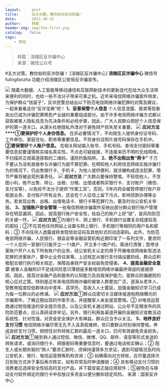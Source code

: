 ```yaml
---
layout:     post
title:      五大对策，教你如何反诈防骗！
date:       2021-10-15
author:     转载
header-img: img/the-first.png
catalog:   false
tags:
    - 其他
---
```


<blockquote><p>转载：涪陵区反诈骗中心<br>
来源：微信公众号</p></blockquote>

#五大对策，教你如何反诈防骗！
[涪陵区反诈骗中心]
**涪陵区反诈骗中心**
微信号fulingfanzha
功能介绍涪陵区公安局反诈骗宣传。

![]({{site.baseurl}}/postimg/Y82ERHRJuDQOQA7sAJzke5sQnPxKAv0z1EkLibmhqJq6tMK85EvdOWwiaa2GiakVtXFY13dsSsrmhQxpGJeI0icu7A.jpeg)
随着大数据、人工智能等移动通信和互联网新技术的更新迭代在给大众生活带来便利的同时，也给一些不法分子带来可乘之机。近年来电信网络诈骗案件频发，为保护群众“钱袋子”，反诈民警总结出以下防范电信网络诈骗犯罪的对策及建议，一起来看看这份“反诈宝典”吧！
**1、妥善保管个人信息**
个人信息泄露、贩卖等现象突出已成为诈骗犯罪黑色产业链的重要组成部分。由于许多电信网络诈骗方式都以获取被害人隐私信息为先决条件和必经步骤，因此，广大人民群众把好个人信息保护的第一道关口，从源头杜绝隐私外泄对于避免财产损失至关重要。
![]({{site.baseurl}}/postimg/nM8NWwbNcthNiabzBW1cibmiaiaxBvdDlVibdEkRNMkd75q2ia8THCBnVDoibj1efw4YOmxpiapkw0fd5XKC8xOYMtCgwg.jpeg)
**应对方法****①要保护好个人身份信息。**
在非必要情况下，不向陌生人提供身份证号码、工作单位、家庭住址、职务等重要信息。不将身份证照片或号码保存在手机中。**②要保管好个人账户信息。**
在相关网站输入账号、手机号码、查询支付密码等重要信息前要谨慎核实域名真实性，不点击可疑链接，不连接来历不明的无线网络，不扫描非正规渠道获取的二维码，谨防钓鱼陷阱。
**2、绝不出租出售“两卡”**
千万不要认为没有直接参与诈骗行为就不算犯罪。在明知他人利用信息网络实施诈骗行为的情况下，仍出售银行卡、手机卡，为他人提供便利，就涉嫌构成违法犯罪，情节严重将被追究刑事责任。
![]({{site.baseurl}}/postimg/nM8NWwbNcthNiabzBW1cibmiaiaxBvdDlVibdP3Z03H3lHqOAbxUtG6SyeXQg1TY2fibEickibUUwJMlRN66fM6WBFOR4w.jpeg)
**应对方法**
广大群众要保持警惕，不轻信他人，不贪图小利，绝不出售、转让、出租、分租、出借或者购买银行卡、支付账户（微信、支付宝等），以免给不法分子提供“作案工具”。否则，5年内将会被暂停银行账户非柜面业务、支付账户所有业务，还会在个人征信上留下污点，影响贷款办理等业务。若发现出售、出租、出借电话卡、银行卡等犯罪行为，要及时向公安机关举报。
**3、加强账户安全管理**
一些电信网络诈骗案件反映出部分群众银行账户管理存在明显漏洞，因此，提高银行账户安全性，给自己的账户上好“锁”，是风险防范的关键一环。
![]({{site.baseurl}}/postimg/nM8NWwbNcthNiabzBW1cibmiaiaxBvdDlVibdRiaibSUR6eT6skUOtNhic5F7SXDy86O8n7uypxfs1WNskD9luthGRpjtg.jpeg)
**应对方法**①为银行卡、网上银行、手机银行设置复杂程度较高的密码；②不在其他任何网站上设置与网上银行、手机银行等相同的用户名和密码；③
不向任何人透露或转发短信验证码及其他形式的动态密码。此外，为防范电信网络诈骗，人民银行、银监会等金融监管机构近期印发了一系列文件，要求同一个人在同一家银行只能开立一个Ⅰ类户，开立多个Ⅰ类户的，需进行清理；暂停涉案账户开户人名下所有账户的业务，经公安机关认定的用于开展电信网络新型违法犯罪的涉案账户，要中止业务往来等。上述规定从银行支付端设置防线，群众应积极配合银行执行相关规定，保障自身财产安全权益免受侵害。
**4、提高金融安全意识**
被害人金融知识不足或风险意识薄弱是多数电信网络诈骗最终得逞的直接原因，因此，提高对金融产品和服务的认知能力及自我保护能力，是群众防骗避损的核心应对之策。特别是近年来电信网络诈骗的被害人群更加广泛，逐渐从老年人、受教育程度较低群体向中青年、高学历、高收入人士蔓延，加强金融知识学习已成为每一位群众的必修课。
![]({{site.baseurl}}/postimg/nM8NWwbNcthNiabzBW1cibmiaiaxBvdDlVibdNm0Dr8P1ZKTVt4gJLpM65J1o1TJwhaYJbnKTIQhsCpwWfgKekiaEeVg.jpeg)
**应对方法**①群众应密切关注媒体报道和网络曝光的诈骗案件，了解近期出现的作案手法，并提醒家人亲友提高警惕。②
对电信运营商通过短信推送的安全提示信息，以及公安机关通过网站、公众号不定期发布的风险防范要点，应认真研读并牢记。另外，银行利用各渠道开展的金融知识宣教活动系统性、针对性强，对资金安全保护大有裨益，群众应当予以关注。
**5、培养良好支付习惯**
电信网络诈骗尽管无孔不入且真假难辨，但只要群众时刻保持警惕，养成良好支付习惯，把控住对外转账汇款的最后一道关口，仍可有效避免资金损失。
![]({{site.baseurl}}/postimg/nM8NWwbNcthNiabzBW1cibmiaiaxBvdDlVibdBAjRnZqEsmibickRYlxrzLoj5PBpTficod5PUQCop4vq8Ribdbvf9D7d6A.jpeg)
**应对方法**①接到熟人通过短信、微信、微博、QQ、邮件、语音等形式发送的转账请求，或询问银行卡、网银密码等重要信息时，要通过电话核实确认；②
陌生人或长期失联的“熟人”要求汇款时，须保持谨慎多方求证，遇到可疑情况及时向公安机关、银行、电信运营商等机构咨询；③
如确需向对方转账，应尽量选择次日到账方式并于事后再次核实，如有异常及时申请撤销；④
具有移动支付习惯的消费者应选择安全性较高的支付产品，并下载安装正版应用软件；⑤避免在与移动支付软件绑定的银行卡中存放过多资金以便分散和锁定风险。
来源：国家反诈中心
